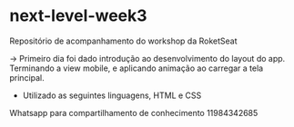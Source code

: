 # next-level-week3

Repositório de acompanhamento do workshop da RoketSeat

-> Primeiro dia foi dado introdução ao desenvolvimento do layout do app. Terminando a view mobile, e aplicando animação ao carregar a tela principal.
- Utilizado as seguintes linguagens, HTML e CSS





Whatsapp para compartilhamento de conhecimento 11984342685